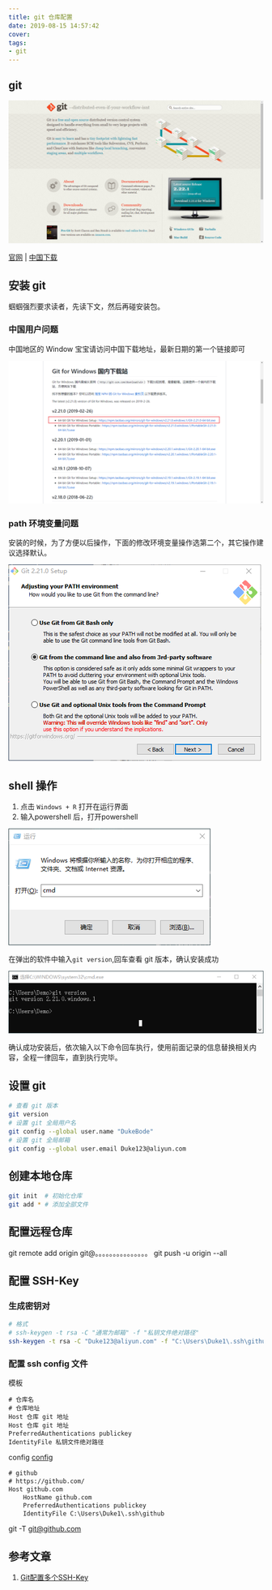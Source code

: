 ```yaml
---
title: git 仓库配置
date: 2019-08-15 14:57:42
cover:
tags:
- git
---
```


## git

![git 官网](/img/git/0.png)

[官网](https://git-scm.com/) | [中国下载](https://github.com/waylau/git-for-win)

## 安装 git

蝈蝈强烈要求读者，先读下文，然后再碰安装包。

### 中国用户问题

中国地区的 Window 宝宝请访问中国下载地址，最新日期的第一个链接即可

![git 下载页面](/img/blog/5.png)

### path 环境变量问题

安装的时候，为了方便以后操作，下面的修改环境变量操作选第二个，其它操作建议选择默认。

![git 安装界面](/img/git/4.png)

## shell 操作

1. 点击 `Windows + R` 打开在运行界面
1. 输入powershell 后，打开powershell

![运行 cmd](/img/git/11.png)

在弹出的软件中输入`git version`,回车查看 git 版本，确认安装成功

![验证 git 安装](/img/git/12.png)

确认成功安装后，依次输入以下命令回车执行，使用前面记录的信息替换相关内容，全程一律回车，直到执行完毕。

## 设置 git

```sh
# 查看 git 版本
git version
# 设置 git 全局用户名
git config --global user.name "DukeBode"
# 设置 git 全局邮箱
git config --global user.email Duke123@aliyun.com
```

## 创建本地仓库
```sh
git init  # 初始化仓库
git add * # 添加全部文件
```

## 配置远程仓库

git remote add origin git@。。。。。。。。。。。。。。。
git push -u origin --all

## 配置 SSH-Key

### 生成密钥对

```sh
# 格式 
# ssh-keygen -t rsa -C "通常为邮箱" -f "私钥文件绝对路径"
ssh-keygen -t rsa -C "Duke123@aliyun.com" -f "C:\Users\Duke1\.ssh\github"
```

### 配置 ssh config 文件

模板

```
# 仓库名
# 仓库地址
Host 仓库 git 地址
Host 仓库 git 地址
PreferredAuthentications publickey
IdentityFile 私钥文件绝对路径
```

config
[config](/config/ssh/config)
```
# github
# https://github.com/
Host github.com
    HostName github.com
    PreferredAuthentications publickey
    IdentityFile C:\Users\Duke1\.ssh\github
```

git -T git@github.com


## 参考文章

1. [Git配置多个SSH-Key](https://gitee.com/help/articles/4229#article-header1)